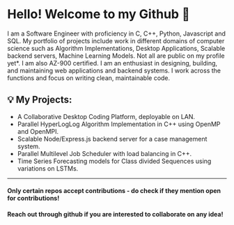 # Hello! Welcome to my Github 👋

I am a Software Engineer with proficiency in C, C++, Python, Javascript and SQL. My portfolio of projects include work in different domains of computer science such as Algorithm Implementations, Desktop Applications, Scalable backend servers, Machine Learning Models. Not all are public on my profile yet*. I am also AZ-900 certified.
I am an enthusiast in designing, building, and maintaining web applications and backend systems. I work across the functions and focus on writing clean, maintainable code.

## 💡 My Projects:
* A Collaborative Desktop Coding Platform, deployable on LAN. 
* Parallel HyperLogLog Algorithm Implementation in C++ using OpenMP and OpenMPI.
* Scalable Node/Express.js backend server for a case management system.
* Parallel Multilevel Job Scheduler with load balancing in C++.
* Time Series Forecasting models for Class divided Sequences using variations on LSTMs.
---
#### Only certain repos accept contributions - do check if they mention open for contributions!
#### Reach out through github if you are interested to collaborate on any idea! 
